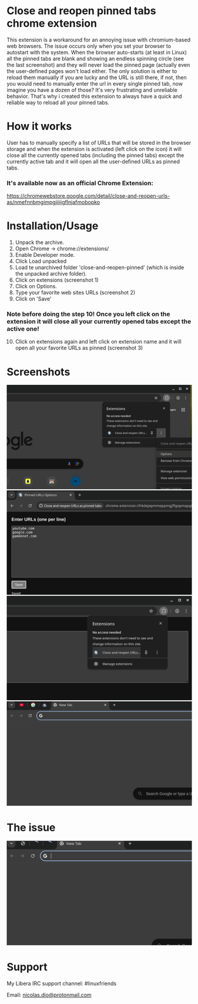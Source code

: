 # Close and reopen pinned tabs chrome extension
This extension is a workaround for an annoying issue with chromium-based web browsers. The issue occurs only when you set your browser to autostart with the system. When the browser auto-starts (at least in Linux) all the pinned tabs are blank and showing an endless spinning circle (see the last screenshot) and they will never load the pinned page (actually even the user-defined pages won't load either. The only solution is either to reload them manually if you are lucky and the URL is still there, if not, then you would need to manually enter the url in every single pinned tab, now imagine you have a dozen of those? It's very frustrating and unreliable behavior. That's why i created this extension to always have a quick and reliable way to reload all your pinned tabs.

# How it works
User has to manually specify a list of URLs that will be stored in the browser storage and when the extension is activated (left click on the icon) it will close all the currently opened tabs (including the pinned tabs) except the currently active tab and it will open all the user-defined URLs as pinned tabs.

### It's available now as an official Chrome Extension:
https://chromewebstore.google.com/detail/close-and-reopen-urls-as/nmefnnbmgimpgjiiijgflnjafmobopko

# Installation/Usage
 1. Unpack the archive.
 2. Open Chrome → chrome://extensions/
 3. Enable Developer mode.
 4. Click Load unpacked
 5. Load te unarchived folder 'close-and-reopen-pinned' (which is inside the unpacked archive folder).
 6. Click on extensions (screenshot 1)
 7. Click on Options.
 8. Type your favorite web sites URLs (screenshot 2)
 9. Click on 'Save'
### Note before doing the step 10! Once you left click on the extension it will close all your currently opened tabs except the active one!
 10. Click on extensions again and left click on extension name and it will open all your favorite URLs as pinned (screenshot 3)

# Screenshots

![Alt text](https://github.com/DiogenesN/Close-and-reopen-pinned-tab-chrome-extension/blob/main/1.png)
![Alt text](https://github.com/DiogenesN/Close-and-reopen-pinned-tab-chrome-extension/blob/main/2.png)
![Alt text](https://github.com/DiogenesN/Close-and-reopen-pinned-tab-chrome-extension/blob/main/3.png)
![Alt text](https://github.com/DiogenesN/Close-and-reopen-pinned-tab-chrome-extension/blob/main/4.png)

# The issue
![Alt text](https://github.com/DiogenesN/Close-and-reopen-pinned-tab-chrome-extension/blob/main/5.png)

# Support

   My Libera IRC support channel: #linuxfriends
   
   Email: nicolas.dio@protonmail.com

